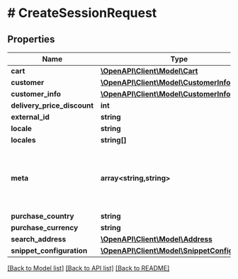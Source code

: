 # # CreateSessionRequest

## Properties

Name | Type | Description | Notes
------------ | ------------- | ------------- | -------------
**cart** | [**\OpenAPI\Client\Model\Cart**](Cart.md) |  | [optional]
**customer** | [**\OpenAPI\Client\Model\CustomerInfo**](CustomerInfo.md) |  | [optional]
**customer_info** | [**\OpenAPI\Client\Model\CustomerInfo**](CustomerInfo.md) |  | [optional]
**delivery_price_discount** | **int** |  | [optional]
**external_id** | **string** |  | [optional]
**locale** | **string** |  | [optional]
**locales** | **string[]** |  | [optional]
**meta** | **array<string,string>** | Generic key/value object that is used for supplying complementing information. | [optional]
**purchase_country** | **string** |  | [optional]
**purchase_currency** | **string** |  | [optional]
**search_address** | [**\OpenAPI\Client\Model\Address**](Address.md) |  | [optional]
**snippet_configuration** | [**\OpenAPI\Client\Model\SnippetConfiguration**](SnippetConfiguration.md) |  | [optional]

[[Back to Model list]](../../README.md#models) [[Back to API list]](../../README.md#endpoints) [[Back to README]](../../README.md)
